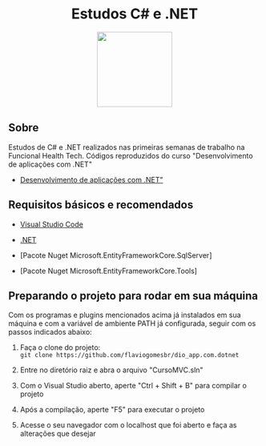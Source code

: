 <div align="center">
    <h1>Estudos C# e .NET</h1>
    <img width=150 src='https://www.aboutfarma.com.br/images/materias/2019/04/1023623288_Funcional_health_logo_451.png'>
</div>


## Sobre 

Estudos de C# e .NET realizados nas primeiras semanas de trabalho na Funcional Health Tech. Códigos reproduzidos do curso "Desenvolvimento de aplicações com .NET"
- [Desenvolvimento de aplicações com .NET"](https://web.digitalinnovation.one/course/desenvolvimento-de-aplicacoes-com-net/learning/360146c5-ab67-49cb-be3d-022713591f9d/?back=/browse)


## Requisitos básicos e recomendados
- [Visual Studio Code](https://code.visualstudio.com/) <br>

- [.NET](https://dotnet.microsoft.com/download) <br>

- [Pacote Nuget Microsoft.EntityFrameworkCore.SqlServer] <br>

- [Pacote Nuget  Microsoft.EntityFrameworkCore.Tools] <br>

  
## Preparando o projeto para rodar em sua máquina

Com os programas e plugins mencionados acima já instalados em sua máquina e com a variável de ambiente PATH já configurada, seguir com os passos indicados abaixo:

1. Faça o clone do projeto: <br>
    ```git clone https://github.com/flaviogomesbr/dio_app.com.dotnet```

2. Entre no diretório raiz e abra o arquivo "CursoMVC.sln" <br>

3. Com o Visual Studio aberto, aperte "Ctrl + Shift + B" para compilar o projeto <br>

4. Após a compilação, aperte "F5" para executar o projeto  <br>

5. Acesse o seu navegador com o localhost que foi aberto e faça as alterações que desejar <br>
